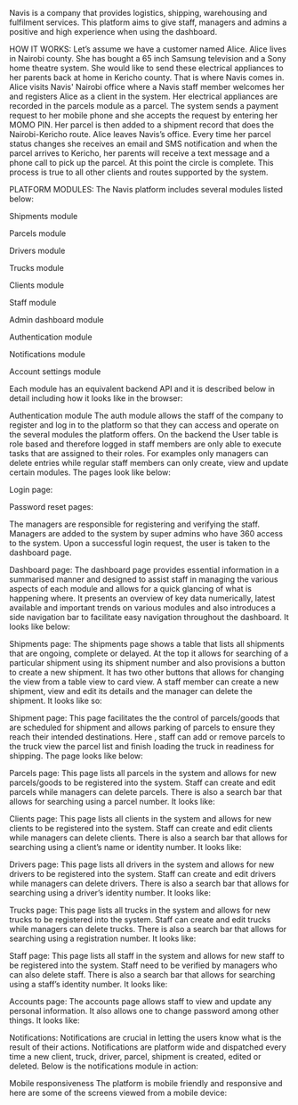 Navis is a company that provides logistics, shipping, warehousing and fulfilment services. This platform aims to give staff, managers and admins a positive and high experience when using the dashboard. 

HOW IT WORKS:
Let’s assume we have a customer named Alice. Alice lives in Nairobi county. She has bought a 65 inch Samsung television and a Sony home theatre system. She would like to send these electrical appliances to her parents back at home in Kericho county. That is where Navis comes in. Alice visits Navis' Nairobi office where a Navis staff member welcomes her and registers Alice as a client in the system. Her electrical appliances are recorded in the parcels module as a parcel. The system sends a payment request to her mobile phone and she accepts the request by entering her MOMO PIN. Her parcel is then added to a shipment record that does the Nairobi-Kericho route. Alice leaves Navis’s office. Every time her parcel status changes she receives an email and SMS notification and when the parcel arrives to Kericho, her parents will receive a text message and a phone call to pick up the parcel. At this point the circle is complete. This process is true to all other clients and routes supported by the system.

 

PLATFORM MODULES:
The Navis platform includes several modules listed below:

Shipments module

Parcels module

Drivers module

Trucks module

Clients module

Staff module

Admin dashboard module

Authentication module

Notifications module

Account settings module

Each module has an equivalent backend API and it is described below in detail including how it looks like in the browser:

Authentication module
The auth module allows the staff of the company to register and log in to the platform so that they can access and operate on the several modules the platform offers. On the backend the User table is role based and therefore logged in staff members are only able to execute tasks that are assigned to their roles. For examples only managers can delete entries while regular staff members can only create, view and update certain modules. The pages look like below:

Login page:

 

Password reset pages:



 

The managers are responsible for registering and verifying the staff. Managers are added to the system by super admins who have 360 access to the system. Upon a successful login request, the user is taken to the dashboard page.

 

Dashboard page:
The dashboard page provides essential information in a summarised manner and designed to assist staff in managing the various aspects of each module and allows for a quick glancing of what is happening where. It presents an overview of key data numerically, latest available and important trends on various modules and also introduces a side navigation bar to facilitate easy navigation throughout the dashboard.  It looks like below:


 

Shipments page:
The shipments page shows a table that lists all shipments that are ongoing, complete or delayed. At the top it allows for searching of a particular shipment using its shipment number and also provisions a button to create a new shipment. It has two other buttons that allows for changing the view from a table view to card view. A staff member can create a new shipment, view and edit its details and the manager can delete the shipment. It looks like so:





 

Shipment page:
This page facilitates the the control of parcels/goods that are scheduled for shipment and allows parking of parcels to ensure they reach their intended destinations. Here , staff can add or remove parcels to the truck view the parcel list and finish loading the truck in readiness for shipping. The page looks like below:

 

Parcels page:
This page lists all parcels in the system and allows for new parcels/goods to be registered into the system. Staff can create and edit parcels while managers can delete parcels. There is also a search bar that allows for searching using a parcel number. It looks like:




 

Clients page:
This page lists all clients in the system and allows for new clients to be registered into the system. Staff can create and edit clients while managers can delete clients. There is also a search bar that allows for searching using a client’s name or identity number. It looks like:




 

Drivers page: 
This page lists all drivers in the system and allows for new drivers to be registered into the system. Staff can create and edit drivers while managers can delete drivers. There is also a search bar that allows for searching using a driver’s identity  number. It looks like:




 

Trucks page:
This page lists all trucks in the system and allows for new trucks to be registered into the system. Staff can create and edit trucks while managers can delete trucks. There is also a search bar that allows for searching using a registration number. It looks like:




 

Staff page:
This page lists all staff in the system and allows for new staff to be registered into the system. Staff need to be verified by managers who can also delete staff. There is also a search bar that allows for searching using a staff’s identity number. It looks like:


 

Accounts page:
The accounts page allows staff to view and update any personal information. It also allows one to change password among other things. It looks like:

Notifications:
Notifications are crucial in letting the users know what is the result of their actions. Notifications are platform wide and dispatched every time a new client, truck, driver, parcel, shipment is created, edited or deleted. Below is the notifications module in action:

 

Mobile responsiveness
The platform is mobile friendly and responsive and here are some of the screens viewed from a mobile device:

 

 